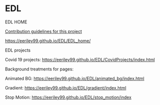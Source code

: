 # EDL

EDL HOME

[Contribution guidelines for this project](docs/CONTRIBUTING.md)

https://eeriley99.github.io/EDL/EDL_home/

EDL projects

Covid 19 projects: https://eeriley99.github.io/EDL/CovidProjects/index.html

Background treatments for pages:

Animated BG: https://eeriley99.github.io/EDL/animated_bg/index.html

Gradient: https://eeriley99.github.io/EDL/gradient/index.html

Stop Motion: https://eeriley99.github.io/EDL/stop_motion/index
